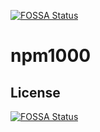 [![FOSSA Status](https://app.fossa.com/api/projects/git%2Bgithub.com%2Fweapplication%2Fnpm1000.svg?type=shield)](https://app.fossa.com/projects/git%2Bgithub.com%2Fweapplication%2Fnpm1000?ref=badge_shield)

# npm1000

## License
[![FOSSA Status](https://app.fossa.com/api/projects/git%2Bgithub.com%2Fweapplication%2Fnpm1000.svg?type=large)](https://app.fossa.com/projects/git%2Bgithub.com%2Fweapplication%2Fnpm1000?ref=badge_large)